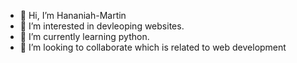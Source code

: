 - 👋 Hi, I’m Hananiah-Martin
- 👀 I’m interested in devleoping websites.
- 🌱 I’m currently learning python.
- 💞️ I’m looking to collaborate which is related to web development


<!---
Hananiah-Martin/Hananiah-Martin is a ✨ special ✨ repository because its `README.md` (this file) appears on your GitHub profile.
You can click the Preview link to take a look at your changes.
--->

